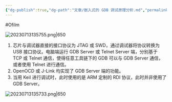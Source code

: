 ```yaml
---
{"dg-publish":true,"dg-path":"文章/嵌入式的 GDB 调试原理分析.md","permalink":"/文章/嵌入式的 GDB 调试原理分析/","dgEnableSearch":"true","created":"2022-04-27T22:57:24.000+08:00","updated":"2023-11-20T14:03:12.002+08:00"}
---
```


#Ofilm 

![20230713135755.png|650](/img/user/0.Asset/resource/20230713135755.png)

1. 芯片与调试器直接的接口协议为 JTAG 或 SWD，通过调试器将协议转换为 USB 接口协议。电脑端运行 GDB Server 或 Telnet Server 端，分别基于 TCP 或 Telnet 通信，使得任意工具链下的 GDB 可以与 GDB Server 通信，或者使用 Telnet 进行通信。
2. OpenOCD 或 J-Link 均实现了 GDB Server 端的功能。
3. 当用 Keil 进行调试时，此时使用的是 ARM 定制的 RDI 协议，此时并非使用了 GDB Server。

![20230713135733.png|650](/img/user/0.Asset/resource/20230713135733.png)


